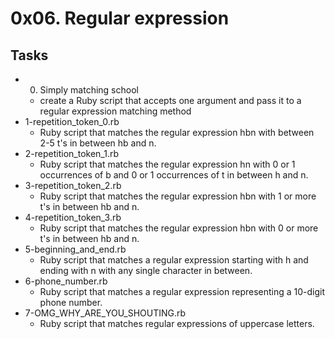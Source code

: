 # 0x06. Regular expression
## Tasks
- 0. Simply matching school
	- create a Ruby script that accepts one argument and pass it to a regular expression matching method
- 1-repetition_token_0.rb
	- Ruby script that matches the regular expression hbn with between 2-5 t's in between hb and n.
- 2-repetition_token_1.rb
	- Ruby script that matches the regular expression hn with 0 or 1 occurrences of b and 0 or 1 occurrences of t in between h and n.
- 3-repetition_token_2.rb 
	- Ruby script that matches the regular expression hbn with 1 or more t's in between hb and n.
- 4-repetition_token_3.rb
	- Ruby script that matches the regular expression hbn with 0 or more t's in between hb and n.
- 5-beginning_and_end.rb
	- Ruby script that matches a regular expression starting with h and ending with n with any single character in between.
- 6-phone_number.rb
	- Ruby script that matches a regular expression representing a 10-digit phone number.
- 7-OMG_WHY_ARE_YOU_SHOUTING.rb
	- Ruby script that matches regular expressions of uppercase letters.

